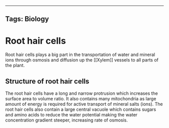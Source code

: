 
---
Tags: Biology
---
# Root hair cells
Root hair cells plays a big part in the transportation of water and mineral ions through osmosis and diffusion up the [[Xylem]] vessels to all parts of the plant.
## Structure of root hair cells
The root hair cells have a long and narrow protrusion which increases the surface area to volume ratio. It also contains many mitochondria as large amount of energy is required for active transport of mineral salts (ions). The root hair cells also contain a large central vacuole which contains sugars and amino acids to reduce the water potential making the water concentration gradient steeper, increasing rate of osmosis.